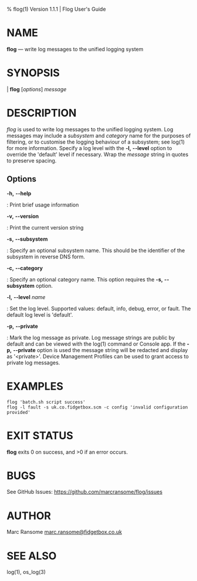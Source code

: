 % flog(1) Version 1.1.1 | Flog User's Guide

NAME
====

**flog** — write log messages to the unified logging system

SYNOPSIS
========

| **flog** [*options*] _message_

DESCRIPTION
===========

*flog* is used to write log messages to the unified logging system. Log messages may include a _subsystem_ and _category_ name for the purposes of filtering, or to customise the logging behaviour of a subsystem; see log(1) for more information. Specify a log level with the **-l,** **\--level** option to override the 'default' level if necessary. Wrap the _message_ string in quotes to preserve spacing.

Options
-------

**-h,** **\--help**

:   Print brief usage information

**-v,** **\--version**

:   Print the current version string

**-s,** **\--subsystem**

:   Specify an optional subsystem name. This should be the identifier of the subsystem in reverse DNS form.

**-c,** **\--category**

:   Specify an optional category name. This option requires the **-s,** **\--subsystem** option.

**-l,** **\--level** _name_

:   Set the log level. Supported values: default, info, debug, error, or fault. The default log level is 'default'.

**-p,** **\--private**

:   Mark the log message as private. Log message strings are public by default and can be viewed with the log(1) command or Console app. If the **-p,** **\--private** option is used the message string will be redacted and display as '\<private\>'. Device Management Profiles can be used to grant access to private log messages.

EXAMPLES
========

    flog 'batch.sh script success'
    flog -l fault -s uk.co.fidgetbox.scm -c config 'invalid configuration provided'


EXIT STATUS
===========

**flog** exits 0 on success, and >0 if an error occurs.

BUGS
====

See GitHub Issues: https://github.com/marcransome/flog/issues

AUTHOR
======

Marc Ransome <marc.ransome@fidgetbox.co.uk>

SEE ALSO
========

log(1), os\_log(3)
